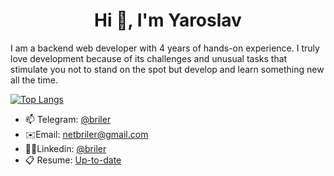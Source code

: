<h1 align="center">Hi 👋, I'm Yaroslav</h1>


I am a backend web developer with 4 years of hands-on experience. I truly love development because of its challenges and unusual tasks that stimulate you not to stand on the spot but develop and learn something new all the time.

[![Top Langs](https://github-readme-stats.vercel.app/api/top-langs/?username=netBriler&layout=compact&theme=onedark)](https://github.com/anuraghazra/github-readme-stats)


- 📫 Telegram: [@briler](https://t.me/briler)
- ✉️Email: [netbriler@gmail.com](mailto:netbriler@gmail.com)
- 🧑‍💻Linkedin: [@briler](https://www.linkedin.com/in/briler/)
- 📋 Resume: [Up-to-date](https://github.com/netbriler/netbriler/blob/master/cv.pdf) 

